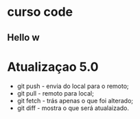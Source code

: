 # curso code
 
 ## Hello w
 

 # Atualizaçao 5.0
 
 * git push - envia do local para o remoto;
 * git pull - remoto para local;
 * git fetch - trás apenas o que foi alterado;
 * git diff - mostra o que será atualaizado.

